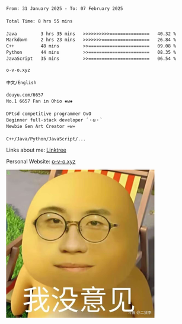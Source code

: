 <!--START_SECTION:waka-->

```txt
From: 31 January 2025 - To: 07 February 2025

Total Time: 8 hrs 55 mins

Java         3 hrs 35 mins   >>>>>>>>>>===============   40.32 %
Markdown     2 hrs 23 mins   >>>>>>>==================   26.84 %
C++          48 mins         >>=======================   09.08 %
Python       44 mins         >>=======================   08.35 %
JavaScript   35 mins         >>=======================   06.54 %
```

<!--END_SECTION:waka-->

```txt
o-v-o.xyz

中文/English

douyu.com/6657
No.1 6657 Fan in Ohio ✺ω✺

DPtsd competitive programmer OvO
Beginner full-stack developer ´・ω・`
Newbie Gen Art Creator =w=

C++/Java/Python/JavaScript/...

```
Links about me: [Linktree](https://linktr.ee/ohiowjq)

Personal Website: [o-v-o.xyz](o-v-o.xyz)

<img src = "https://raw.githubusercontent.com/onetrue-6657/image-hosting/main/img/pfp/NailongOneTrue.jpg" style = "width: 400px; height: 400px" />
